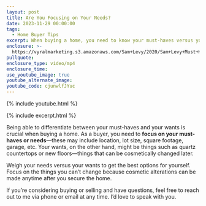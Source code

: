 ```yaml
---
layout: post
title: Are You Focusing on Your Needs?
date: 2023-11-29 00:00:00
tags:
  - Home Buyer Tips
excerpt: When buying a home, you need to know your must-haves versus your wants.
enclosure: >-
  https://vyralmarketing.s3.amazonaws.com/Sam+Levy/2020/Sam+Levy+Must+Haves+vs+Wants+4.mp4
pullquote:
enclosure_type: video/mp4
enclosure_time:
use_youtube_image: true
youtube_alternate_image:
youtube_code: cjunwlfJYuc
---
```

{% include youtube.html %}

{% include excerpt.html %}

Being able to differentiate between your must-haves and your wants is crucial when buying a home. As a buyer, you need to **focus on your must-haves or needs**—these may include location, lot size, square footage, garage, etc. Your wants, on the other hand, might be things such as quartz countertops or new floors—things that can be cosmetically changed later.

Weigh your needs versus your wants to get the best options for yourself. Focus on the things you can’t change because cosmetic alterations can be made anytime after you secure the home.&nbsp;

If you’re considering buying or selling and have questions, feel free to reach out to me via phone or email at any time. I’d love to speak with you.